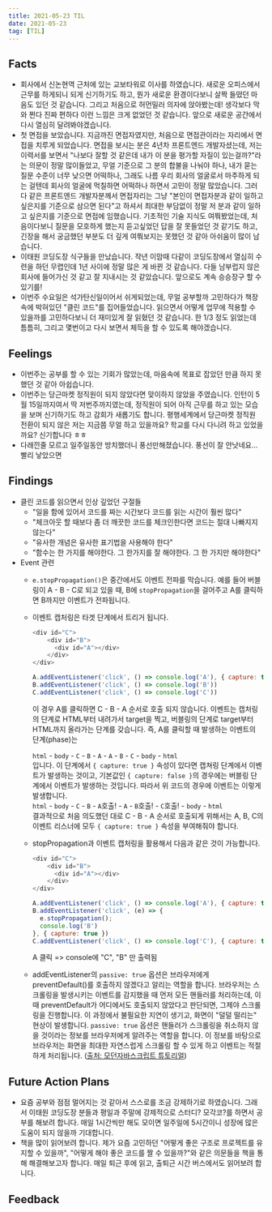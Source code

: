```yaml
---
title: 2021-05-23 TIL
date: 2021-05-23
tag: [TIL]
---
```


## Facts

- 회사에서 신논현역 근처에 있는 교보타워로 이사를 하였습니다. 새로운 오피스에서 근무를 하게되니 되게 신기하기도 하고, 뭔가 새로운 환경이다보니 살짝 들떴던 마음도 있던 것 같습니다. 그리고 처음으로 허먼밀러 의자에 앉아봤는데! 생각보다 막 와 쩐다 진짜 편하다 이런 느낌은 크게 없었던 것 같습니다. 앞으로 새로운 공간에서 다시 열심히 달려봐야겠습니다.
- 첫 면접을 보았습니다. 지금까진 면접자였지만, 처음으로 면접관이라는 자리에서 면접을 치루게 되었습니다. 면접을 보시는 분은 4년차 프론트엔드 개발자셨는데, 저는 이력서를 보면서 "나보다 잘할 것 같은데 내가 이 분을 평가할 자질이 있는걸까?"라는 의문이 정말 많이들었고, 무얼 기준으로 그 분의 합불을 나눠야 하나, 내가 묻는 질문 수준이 너무 낮으면 어떡하나, 그래도 나름 우리 회사의 얼굴로서 마주하게 되는 걸텐데 회사의 얼굴에 먹칠하면 어떡하나 하면서 고민이 정말 많았습니다. 그러다 같은 프론트엔드 개발자분께서 면접자리는 그냥 "본인이 면접자분과 같이 일하고 싶은지를 기준으로 삼으면 된다"고 하셔서 최대한 부담없이 정말 저 분과 같이 일하고 싶은지를 기준으로 면접에 임했습니다. 기초적인 기술 지식도 여쭤봤었는데, 처음이다보니 질문을 모호하게 했는지 듣고싶었던 답을 잘 못들었던 것 같기도 하고, 긴장을 해서 궁금했던 부분도 더 깊게 여쭤보지는 못했던 것 같아 아쉬움이 많이 남습니다.
- 이태원 코딩도장 식구들을 만났습니다. 작년 이맘때 다같이 코딩도장에서 열심히 수련을 하던 무렵인데 1년 사이에 정말 많은 게 바뀐 것 같습니다. 다들 남부럽지 않은 회사에 들어가신 것 같고 잘 지내시는 것 같았습니다. 앞으로도 계속 승승장구 할 수 있기를!
- 이번주 수요일은 석가탄신일이어서 쉬게되었는데, 무얼 공부할까 고민하다가 책장속에 박혀있던 "클린 코드"를 집어들었습니다. 읽으면서 어떻게 업무에 적용할 수 있을까를 고민하다보니 더 재미있게 잘 읽혔던 것 같습니다. 한 1/3 정도 읽었는데 틈틈히, 그리고 몇번이고 다시 보면서 체득을 할 수 있도록 해야겠습니다.

## Feelings

- 이번주는 공부를 할 수 있는 기회가 많았는데, 마음속에 목표로 잡았던 만큼 하지 못했던 것 같아 아쉽습니다.
- 이번주는 당근마켓 정직원이 되지 않았다면 맞이하지 않았을 주였습니다. 인턴이 5월 15일까지여서 딱 저번주까지였는데, 정직원이 되어 아직 근무를 하고 있는 모습을 보며 신기하기도 하고 감회가 새롭기도 합니다. 평행세계에서 당근마켓 정직원 전환이 되지 않은 저는 지금쯤 무얼 하고 있을까요? 학교를 다시 다니려 하고 있었을까요? 신기합니다 ㅎㅎ
- 다래낀줄 모르고 일주일동안 방치했더니 풍선만해졌습니다. 풍선이 잘 안낫네요... 빨리 낳았으면

## Findings

- 클린 코드를 읽으면서 인상 깊었던 구절들
  - "일을 함에 있어서 코드를 짜는 시간보다 코드를 읽는 시간이 훨씬 많다"
  - "체크아웃 할 때보다 좀 더 깨끗한 코드를 체크인한다면 코드는 절대 나빠지지 않는다"
  - "유사한 개념은 유사한 표기법을 사용해야 한다"
  - "함수는 한 가지를 해야한다. 그 한가지를 잘 해야한다. 그 한 가지만 해야한다"
- Event 관련
  - `e.stopPropagation()`은 중간에서도 이벤트 전파를 막습니다. 예를 들어 버블링이 A - B - C로 되고 있을 때, B에 `stopPropagation`을 걸어주고 A를 클릭하면 B까지만 이벤트가 전파됩니다.
  - 이벤트 캡처링은 타겟 단계에서 트리거 됩니다.

      ```js
      <div id="C">
          <div id="B">
            <div id="A"></div>
          </div>
      </div>

      A.addEventListener('click', () => console.log('A'), { capture: true })
      B.addEventListener('click', () => console.log('B'))
      C.addEventListener('click', () => console.log('C'))
      ```

      이 경우 A를 클릭하면 C - B - A 순서로 호출 되지 않습니다. 이벤트는 캡처링의 단계로 HTML부터 내려가서 target을 찍고, 버블링의 단계로 target부터 HTML까지 올라가는 단계를 갖습니다. 즉, A를 클릭할 때 발생하는 이벤트의 단계(phase)는  
      
      `html` - `body` - `C` - `B` - `A` - `A` - `B` - `C` - `body` - `html`  
      입니다. 이 단계에서 `{ capture: true }` 속성이 있다면 캡쳐링 단계에서 이벤트가 발생하는 것이고, 기본값인 `{ capture: false }`의 경우에는 버블링 단계에서 이벤트가 발생하는 것입니다. 따라서 위 코드의 경우에 이벤트는 이렇게 발생합니다.  
      `html` - `body` - `C` - `B` - `A`호출! - `A` - `B`호출! - `C`호출! - `body` - `html`  
      결과적으로 처음 의도했던 대로 C - B - A 순서로 호출되게 위해서는 A, B, C의 이벤트 리스너에 모두 `{ capture: true }` 속성을 부여해줘야 합니다.
  - stopPropagation과 이벤트 캡처링을 활용해서 다음과 같은 것이 가능합니다.  

      ```js
      <div id="C">
          <div id="B">
            <div id="A"></div>
          </div>
      </div>

      A.addEventListener('click', () => console.log('A'), { capture: true })
      B.addEventListener('click', (e) => {
        e.stopPropagation();
        console.log('B')
      }, { capture: true })
      C.addEventListener('click', () => console.log('C'), { capture: true })
      ```

      A 클릭 => console에 "C", "B" 만 출력됨
  - addEventListener의 `passive: true` 옵션은 브라우저에게 preventDefault()를 호출하지 않겠다고 알리는 역할을 합니다. 브라우저는 스크롤링을 발생시키는 이벤트를 감지했을 때 먼저 모든 핸들러를 처리하는데, 이때 preventDefault가 어디에서도 호출되지 않았다고 판단되면, 그제야 스크롤링을 진행합니다. 이 과정에서 불필요한 지연이 생기고, 화면이 "덜덜 떨리는" 현상이 발생합니다. `passive: true` 옵션은 핸들러가 스크롤링을 취소하지 않을 것이라는 정보를 브라우저에게 알려주는 역할을 합니다. 이 정보를 바탕으로 브라우저는 화면을 최대한 자연스럽게 스크롤링 할 수 있게 하고 이벤트는 적절하게 처리됩니다. ([출처: 모던자바스크립트 튜토리얼](https://ko.javascript.info/default-browser-action))


## Future Action Plans

- 요즘 공부와 점점 멀어지는 것 같아서 스스로를 조금 강제하기로 하였습니다. 그래서 이태원 코딩도장 분들과 평일과 주말에 강제적으로 스터디? 모각코?를 하면서 공부를 해보려 합니다. 매일 1시간씩만 해도 모이면 일주일에 5시간이니 성장에 많은 도움이 되지 않을까 기대합니다.
- 책을 많이 읽어보려 합니다. 제가 요즘 고민하던 "어떻게 좋은 구조로 프로젝트를 유지할 수 있을까", "어떻게 해야 좋은 코드를 짤 수 있을까?"와 같은 의문들을 책을 통해 해결해보고자 합니다. 매일 퇴근 후에 읽고, 출퇴근 시간 버스에서도 읽어보려 합니다.

## Feedback

